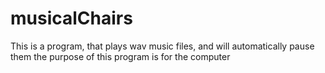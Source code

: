 # musicalChairs
This is a program, that plays wav music files, and will automatically pause them the purpose of this program is for the computer 